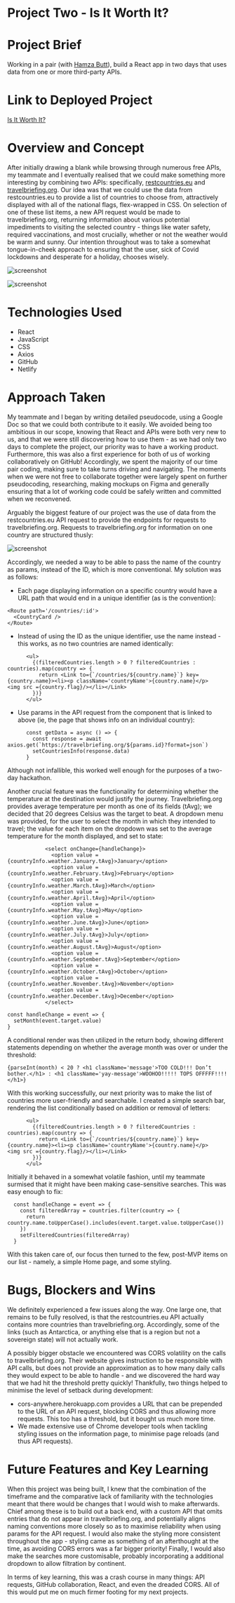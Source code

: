 # Project Two - Is It Worth It?

# Project Brief

Working in a pair (with [Hamza Butt](https://github.com/HamzaaMB)), build a React app in two days that uses data from one or more third-party APIs.

# Link to Deployed Project

[Is It Worth It?](https://isitworthit-hb.netlify.app/)

# Overview and Concept

After initially drawing a blank while browsing through numerous free APIs, my teammate and I eventually realised that we could make something more interesting by combining two APIs: specifically, [restcountries.eu](https://restcountries.eu/) and [travelbriefing.org](https://travelbriefing.org/api). Our idea was that we could use the data from restcountries.eu to provide a list of countries to choose from, attractively displayed with all of the national flags, flex-wrapped in CSS. On selection of one of these list items, a new API request would be made to travelbriefing.org, returning information about various potential impediments to visiting the selected country - things like water safety, required vaccinations, and most crucially, whether or not the weather would be warm and sunny. Our intention throughout was to take a somewhat tongue-in-cheek approach to ensuring that the user, sick of Covid lockdowns and desperate for a holiday, chooses wisely.

![screenshot](https://github.com/PaddyCello/IsItWorthIt/blob/107a3053dde86c82d9ef7e2f0004ad6622934267/screenshot/Screenshot%202021-05-02%20at%2008.28.04.png)

![screenshot](https://github.com/PaddyCello/IsItWorthIt/blob/2e1a08bc6ca99bc0b94035780f9021d31d76b976/screenshot/Screenshot%202021-05-05%20at%2016.35.25.png)

# Technologies Used

- React
- JavaScript
- CSS
- Axios
- GitHub
- Netlify

# Approach Taken

My teammate and I began by writing detailed pseudocode, using a Google Doc so that we could both contribute to it easily. We avoided being too ambitious in our scope, knowing that React and APIs were both very new to us, and that we were still discovering how to use them - as we had only two days to complete the project, our priority was to have a working product. Furthermore, this was also a first experience for both of us of working collaboratively on GitHub! Accordingly, we spent the majority of our time pair coding, making sure to take turns driving and navigating. The moments when we were not free to collaborate together were largely spent on further pseudocoding, researching, making mockups on Figma and generally ensuring that a lot of working code could be safely written and committed when we reconvened.

Arguably the biggest feature of our project was the use of data from the restcountries.eu API request to provide the endpoints for requests to travelbriefing.org. Requests to travelbriefing.org for information on one country are structured thusly:

![screenshot](https://github.com/PaddyCello/IsItWorthIt/blob/d19c55c981a9c6681b065f3ae0a7384d311a0693/screenshot/Screenshot%202021-05-05%20at%2016.56.03.png)

Accordingly, we needed a way to be able to pass the name of the country as params, instead of the ID, which is more conventional. My solution was as follows:

- Each page displaying information on a specific country would have a URL path that would end in a unique identifier (as is the convention):

```
<Route path='/countries/:id'>
  <CountryCard />
</Route>
```

- Instead of using the ID as the unique identifier, use the name instead - this works, as no two countries are named identically:

```
      <ul>
        {(filteredCountries.length > 0 ? filteredCountries : countries).map(country => {
          return <Link to={`/countries/${country.name}`} key={country.name}><li><p className='countryName'>{country.name}</p>               <img src ={country.flag}/></li></Link>
        })}
      </ul>
```

- Use params in the API request from the component that is linked to above (ie, the page that shows info on an individual country):

```
      const getData = async () => {
        const response = await axios.get(`https://travelbriefing.org/${params.id}?format=json`)
        setCountriesInfo(response.data)
      }
```

Although not infallible, this worked well enough for the purposes of a two-day hackathon.

Another crucial feature was the functionality for determining whether the temperature at the destination would justify the journey. Travelbriefing.org provides average temperature per month as one of its fields (tAvg); we decided that 20 degrees Celsius was the target to beat. A dropdown menu was provided, for the user to select the month in which they intended to travel; the value for each item on the dropdown was set to the average temperature for the month displayed, and set to state:

```
            <select onChange={handleChange}>
              <option value = {countryInfo.weather.January.tAvg}>January</option>
              <option value = {countryInfo.weather.February.tAvg}>February</option>
              <option value = {countryInfo.weather.March.tAvg}>March</option>
              <option value = {countryInfo.weather.April.tAvg}>April</option>
              <option value = {countryInfo.weather.May.tAvg}>May</option>
              <option value = {countryInfo.weather.June.tAvg}>June</option>
              <option value = {countryInfo.weather.July.tAvg}>July</option>
              <option value = {countryInfo.weather.August.tAvg}>August</option>
              <option value = {countryInfo.weather.September.tAvg}>September</option>
              <option value = {countryInfo.weather.October.tAvg}>October</option>
              <option value = {countryInfo.weather.November.tAvg}>November</option>
              <option value = {countryInfo.weather.December.tAvg}>December</option>
            </select>
```

```
const handleChange = event => {
  setMonth(event.target.value)
}
```

A conditional render was then utilized in the return body, showing different statements depending on whether the average month was over or under the threshold:

```
{parseInt(month) < 20 ? <h1 className='message'>TOO COLD!!! Don’t bother.</h1> : <h1 className='yay-message'>WOOHOO!!!!! TOPS OFFFFF!!!!</h1>}
```

With this working successfully, our next priority was to make the list of countries more user-friendly and searchable. I created a simple search bar, rendering the list conditionally based on addition or removal of letters: 

```
      <ul>
        {(filteredCountries.length > 0 ? filteredCountries : countries).map(country => {
          return <Link to={`/countries/${country.name}`} key={country.name}><li><p className='countryName'>{country.name}</p>               <img src ={country.flag}/></li></Link>
        })}
      </ul>
```

Initially it behaved in a somewhat volatile fashion, until my teammate surmised that it might have been making case-sensitive searches. This was easy enough to fix:

```
  const handleChange = event => {
    const filteredArray = countries.filter(country => {
      return country.name.toUpperCase().includes(event.target.value.toUpperCase())
    })
    setFilteredCountries(filteredArray)
  }
```

With this taken care of, our focus then turned to the few, post-MVP items on our list - namely, a simple Home page, and some styling.

# Bugs, Blockers and Wins

We definitely experienced a few issues along the way. One large one, that remains to be fully resolved, is that the restcountries.eu API actually contains more countries than travelbriefing.org. Accordingly, some of the links (such as Antarctica, or anything else that is a region but not a sovereign state) will not actually work.

A possibly bigger obstacle we encountered was CORS volatility on the calls to travelbriefing.org. Their website gives instruction to be responsible with API calls, but does not provide an approximation as to how many daily calls they would expect to be able to handle - and we discovered the hard way that we had hit the threshold pretty quickly! Thankfully, two things helped to minimise the level of setback during development:

- cors-anywhere.herokuapp.com provides a URL that can be prepended to the URL of an API request, blocking CORS and thus allowing more requests. This too has a threshold, but it bought us much more time.
- We made extensive use of Chrome developer tools when tackling styling issues on the information page, to minimise page reloads (and thus API requests).

# Future Features and Key Learning

When this project was being built, I knew that the combination of the timeframe and the comparative lack of familiarity with the technologies meant that there would be changes that I would wish to make afterwards. Chief among these is to build out a back end, with a custom API that omits entries that do not appear in travelbriefing.org, and potentially aligns naming conventions more closely so as to maximise reliability when using params for the API request. I would also make the styling more consistent throughout the app - styling came as something of an afterthought at the time, as avoiding CORS errors was a far bigger priority! Finally, I would also make the searches more customisable, probably incorporating a additional dropdown to allow filtration by continent.

In terms of key learning, this was a crash course in many things: API requests, GitHub collaboration, React, and even the dreaded CORS. All of this would put me on much firmer footing for my next projects.
